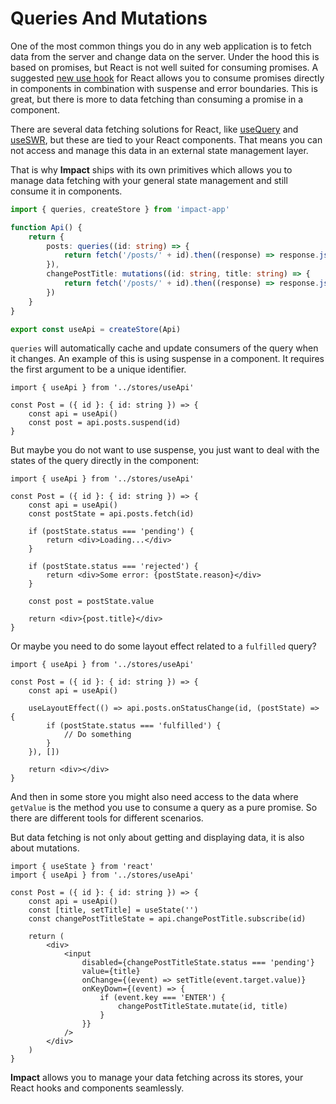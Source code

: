 # Queries And Mutations

One of the most common things you do in any web application is to fetch data from the server and change data on the server. Under the hood this is based on promises, but React is not well suited for consuming promises. A suggested [new use hook](https://blixtdev.com/all-about-reacts-new-use-hook/) for React allows you to consume promises directly in components in combination with suspense and error boundaries. This is great, but there is more to data fetching than consuming a promise in a component.

There are several data fetching solutions for React, like [useQuery](https://tanstack.com/query/v4/docs/react/reference/useQuery) and [useSWR](https://swr.vercel.app/), but these are tied to your React components. That means you can not access and manage this data in an external state management layer.

That is why **Impact** ships with its own primitives which allows you to manage data fetching with your general state management and still consume it in components.

```ts
import { queries, createStore } from 'impact-app'

function Api() {
    return {
        posts: queries((id: string) => {
            return fetch('/posts/' + id).then((response) => response.json())
        }),
        changePostTitle: mutations((id: string, title: string) => {
            return fetch('/posts/' + id).then((response) => response.json()) 
        })
    }
}

export const useApi = createStore(Api)
```

`queries` will automatically cache and update consumers of the query when it changes. An example of this is using suspense in a component. It requires the first argument to be a unique identifier.

```tsx
import { useApi } from '../stores/useApi'

const Post = ({ id }: { id: string }) => {
    const api = useApi()
    const post = api.posts.suspend(id)
}
```

But maybe you do not want to use suspense, you just want to deal with the states of the query directly in the component:

```tsx
import { useApi } from '../stores/useApi'

const Post = ({ id }: { id: string }) => {
    const api = useApi()
    const postState = api.posts.fetch(id)

    if (postState.status === 'pending') {
        return <div>Loading...</div>
    }

    if (postState.status === 'rejected') {
        return <div>Some error: {postState.reason}</div>
    }

    const post = postState.value

    return <div>{post.title}</div>
}
```

Or maybe you need to do some layout effect related to a `fulfilled` query?

```tsx
import { useApi } from '../stores/useApi'

const Post = ({ id }: { id: string }) => {
    const api = useApi()
    
    useLayoutEffect(() => api.posts.onStatusChange(id, (postState) => {
        if (postState.status === 'fulfilled') {
            // Do something
        }
    }), [])

    return <div></div>
}
```

And then in some store you might also need access to the data where `getValue` is the method you use to consume a query as a pure promise. So there are different tools for different scenarios.

But data fetching is not only about getting and displaying data, it is also about mutations. 

```tsx
import { useState } from 'react'
import { useApi } from '../stores/useApi'

const Post = ({ id }: { id: string }) => {
    const api = useApi()
    const [title, setTitle] = useState('')
    const changePostTitleState = api.changePostTitle.subscribe(id)

    return (
        <div>
            <input
                disabled={changePostTitleState.status === 'pending'}
                value={title}
                onChange={(event) => setTitle(event.target.value)}
                onKeyDown={(event) => {
                    if (event.key === 'ENTER') {
                        changePostTitleState.mutate(id, title)
                    }
                }}
            />
        </div>
    )
}
```

**Impact** allows you to manage your data fetching across its stores, your React hooks and components seamlessly.